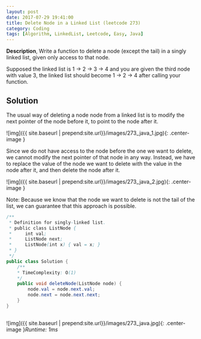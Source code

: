 ```yaml
---
layout: post
date: 2017-07-29 19:41:00
title: Delete Node in a Linked List (leetcode 273)
category: Coding
tags: [Algorithm, LinkedList, Leetcode, Easy, Java]
---
```


**Description**,
Write a function to delete a node (except the tail) in a singly linked list, given only access to that node.

Supposed the linked list is 1 -> 2 -> 3 -> 4 and you are given the third node with value 3, the linked list should become 1 -> 2 -> 4 after calling your function.

## Solution
The usual way of deleting a node node from a linked list is to modify the next pointer of the node before it, to point to the node after it.

![img]({{ site.baseurl | prepend:site.url}}/images/273_java_1.jpg){: .center-image }

Since we do not have access to the node before the one we want to delete, we cannot modify the next pointer of that node in any way. Instead, we have to replace the value of the node we want to delete with the value in the node after it, and then delete the node after it.

![img]({{ site.baseurl | prepend:site.url}}/images/273_java_2.jpg){: .center-image }

Note: Because we know that the node we want to delete is not the tail of the list, we can guarantee that this approach is possible.

```java
/**
 * Definition for singly-linked list.
 * public class ListNode {
 *     int val;
 *     ListNode next;
 *     ListNode(int x) { val = x; }
 * }
 */
public class Solution {
    /**
    * TimeComplexity: O(1)
    */
    public void deleteNode(ListNode node) {
        node.val = node.next.val;
        node.next = node.next.next;
    }
}
            
```

![img]({{ site.baseurl | prepend:site.url}}/images/273_java.jpg){: .center-image }*Runtime: 1ms*

